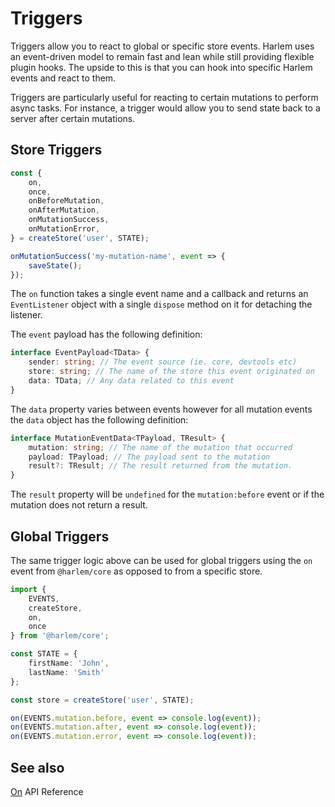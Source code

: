 # Triggers

Triggers allow you to react to global or specific store events. Harlem uses an event-driven model to remain fast and lean while still providing flexible plugin hooks. The upside to this is that you can hook into specific Harlem events and react to them.

Triggers are particularly useful for reacting to certain mutations to perform async tasks. For instance, a trigger would allow you to send state back to a server after certain mutations.

## Store Triggers

```typescript
const {
    on,
    once,
    onBeforeMutation,
    onAfterMutation,
    onMutationSuccess,
    onMutationError,
} = createStore('user', STATE);

onMutationSuccess('my-mutation-name', event => {
    saveState();
});
```

The `on` function takes a single event name and a callback and returns an `EventListener` object with a single `dispose` method on it for detaching the listener.

The `event` payload has the following definition:

```typescript
interface EventPayload<TData> {
    sender: string; // The event source (ie. core, devtools etc)
    store: string; // The name of the store this event originated on
    data: TData; // Any data related to this event
}
```

The `data` property varies between events however for all mutation events the `data` object has the following definition:

```typescript
interface MutationEventData<TPayload, TResult> {
    mutation: string; // The name of the mutation that occurred
    payload: TPayload; // The payload sent to the mutation
    result?: TResult; // The result returned from the mutation.
}
```

The `result` property will be `undefined` for the `mutation:before` event or if the mutation does not return a result.


## Global Triggers

The same trigger logic above can be used for global triggers using the `on` event from `@harlem/core` as opposed to from a specific store.

```typescript
import {
    EVENTS,
    createStore,
    on,
    once
} from '@harlem/core';

const STATE = {
    firstName: 'John',
    lastName: 'Smith'
};

const store = createStore('user', STATE);

on(EVENTS.mutation.before, event => console.log(event));
on(EVENTS.mutation.after, event => console.log(event));
on(EVENTS.mutation.error, event => console.log(event));
```

## See also

[On](/api/global.html#on) API Reference